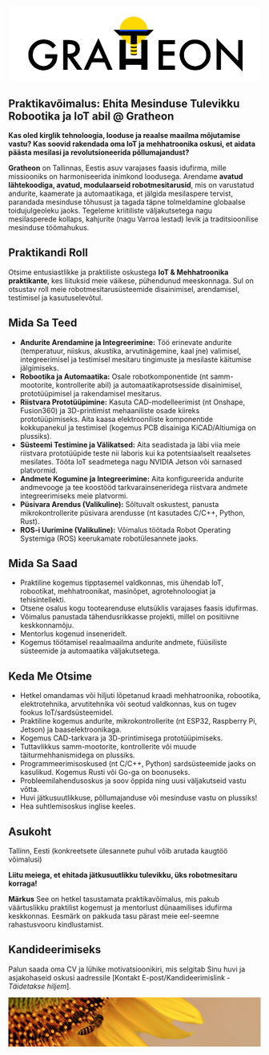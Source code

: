 <div style={{textAlign: 'center'}}><img src="./logo_v7w.svg" alt="Gratheon Logo" style={{maxWidth: '200px'}} /></div>

## Praktikavõimalus: Ehita Mesinduse Tulevikku Robootika ja IoT abil @ Gratheon

**Kas oled kirglik tehnoloogia, looduse ja reaalse maailma mõjutamise vastu? Kas soovid rakendada oma IoT ja mehhatroonika oskusi, et aidata päästa mesilasi ja revolutsioneerida põllumajandust?**

**Gratheon** on Tallinnas, Eestis asuv varajases faasis idufirma, mille missiooniks on harmoniseerida inimkond loodusega. Arendame **avatud lähtekoodiga, avatud, modulaarseid robotmesitarusid**, mis on varustatud andurite, kaamerate ja automaatikaga, et jälgida mesilaspere tervist, parandada mesinduse tõhusust ja tagada täpne tolmeldamine globaalse toidujulgeoleku jaoks. Tegeleme kriitiliste väljakutsetega nagu mesilasperede kollaps, kahjurite (nagu Varroa lestad) levik ja traditsioonilise mesinduse töömahukus.

## Praktikandi Roll

Otsime entusiastlikke ja praktiliste oskustega **IoT & Mehhatroonika praktikante**, kes liituksid meie väikese, pühendunud meeskonnaga. Sul on otsustav roll meie robotmesitarusüsteemide disainimisel, arendamisel, testimisel ja kasutuselevõtul.

## Mida Sa Teed

*   **Andurite Arendamine ja Integreerimine:** Töö erinevate andurite (temperatuur, niiskus, akustika, arvutinägemine, kaal jne) valimisel, integreerimisel ja testimisel mesitaru tingimuste ja mesilaste käitumise jälgimiseks.
*   **Robootika ja Automaatika:** Osale robotkomponentide (nt samm-mootorite, kontrollerite abil) ja automaatikaprotsesside disainimisel, prototüüpimisel ja rakendamisel mesitarus.
*   **Riistvara Prototüüpimine:** Kasuta CAD-modelleerimist (nt Onshape, Fusion360) ja 3D-printimist mehaaniliste osade kiireks prototüüpimiseks. Aita kaasa elektrooniliste komponentide kokkupanekul ja testimisel (kogemus PCB disainiga KiCAD/Altiumiga on plussiks).
*   **Süsteemi Testimine ja Välikatsed:** Aita seadistada ja läbi viia meie riistvara prototüüpide teste nii laboris kui ka potentsiaalselt reaalsetes mesilates. Tööta IoT seadmetega nagu NVIDIA Jetson või sarnased platvormid.
*   **Andmete Kogumine ja Integreerimine:** Aita konfigureerida andurite andmevooge ja tee koostööd tarkvarainseneridega riistvara andmete integreerimiseks meie platvormi.
*   **Püsivara Arendus (Valikuline):** Sõltuvalt oskustest, panusta mikrokontrollerite püsivara arendusse (nt kasutades C/C++, Python, Rust).
*   **ROS-i Uurimine (Valikuline):** Võimalus töötada Robot Operating Systemiga (ROS) keerukamate robotülesannete jaoks.

## Mida Sa Saad

*   Praktiline kogemus tipptasemel valdkonnas, mis ühendab IoT, robootikat, mehhatroonikat, masinõpet, agrotehnoloogiat ja tehisintellekti.
*   Otsene osalus kogu tootearenduse elutsüklis varajases faasis idufirmas.
*   Võimalus panustada tähendusrikkasse projekti, millel on positiivne keskkonnamõju.
*   Mentorlus kogenud inseneridelt.
*   Kogemus töötamisel reaalmaailma andurite andmete, füüsiliste süsteemide ja automaatika väljakutsetega.

## Keda Me Otsime

*   Hetkel omandamas või hiljuti lõpetanud kraadi mehhatroonika, robootika, elektrotehnika, arvutitehnika või seotud valdkonnas, kus on tugev fookus IoT/sardsüsteemidel.
*   Praktiline kogemus andurite, mikrokontrollerite (nt ESP32, Raspberry Pi, Jetson) ja baaselektroonikaga.
*   Kogemus CAD-tarkvara ja 3D-printimisega prototüüpimiseks.
*   Tuttavlikkus samm-mootorite, kontrollerite või muude täiturmehhanismidega on plussiks.
*   Programmeerimisoskused (nt C/C++, Python) sardsüsteemide jaoks on kasulikud. Kogemus Rusti või Go-ga on boonuseks.
*   Probleemilahendusoskus ja soov õppida ning uusi väljakutseid vastu võtta.
*   Huvi jätkusuutlikkuse, põllumajanduse või mesinduse vastu on plussiks!
*   Hea suhtlemisoskus inglise keeles.

## Asukoht
Tallinn, Eesti (konkreetsete ülesannete puhul võib arutada kaugtöö võimalusi)

**Liitu meiega, et ehitada jätkusuutlikku tulevikku, üks robotmesitaru korraga!**

**Märkus**
See on hetkel tasustamata praktikavõimalus, mis pakub väärtuslikku praktilist kogemust ja mentorlust dünaamilises idufirma keskkonnas. Eesmärk on pakkuda tasu pärast meie eel-seemne rahastusvooru kindlustamist.

## Kandideerimiseks
Palun saada oma CV ja lühike motivatsioonikiri, mis selgitab Sinu huvi ja asjakohaseid oskusi aadressile [Kontakt E-post/Kandideerimislink - *Täidetakse hiljem*].

<img src="./footer.png" />
